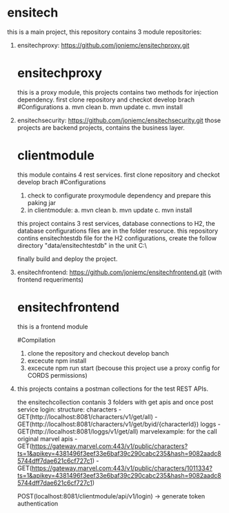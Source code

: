 # ensitech
this is a main project, this repository contains 3 module repositories: 
1. ensitechproxy: https://github.com/joniemc/ensitechproxy.git
    # ensitechproxy
    this is a proxy module, this projects contains two methods for injection dependency. 
    first clone repository and checkot develop brach
    #Configurations 
    a. mvn clean
    b. mvn update
    c. mvn install

2. ensitechsecurity: https://github.com/joniemc/ensitechsecurity.git
those projects are backend projects, contains the business layer.

    # clientmodule
    this module contains 4 rest services.
    first clone repository and checkot develop brach
    #Configurations
    1. check to configurate proxymodule dependency and prepare this paking jar
    2. in clientmodule:
        a. mvn clean
        b. mvn update
        c. mvn install

    this project contains 3 rest services, database connections to H2, the database configurations files are in the folder resoruce.
    this repository contins ensitechtestdb file for the H2 configurations, create the follow directory "data/ensitechtestdb" in the unit C:\

    finally build and deploy the project.

3. ensitechfrontend: https://github.com/joniemc/ensitechfrontend.git (with frontend requeriments)
    # ensitechfrontend
    this is a frontend module

    #Compilation
    1. clone the repository and checkout develop banch
    2. excecute npm install
    3. excecute npm run start (becouse this project use a proxy config for CORDS permissions)

4. this projects contains a postman collections for the test REST APIs.

    the ensitechcollection contanis 3 folders with get apis and once post service login:
    structure:
    characters
        -GET(http://localhost:8081/characters/v1/get/all)
        -GET(http://localhost:8081/characters/v1/get/byid/{characterId})
    loggs
        -GET(http://localhost:8081/loggs/v1/get/all)
    marvelexample: for the call original marvel apis
        -GET(https://gateway.marvel.com:443/v1/public/characters?ts=1&apikey=4381496f3eef33e6baf39c290cabc235&hash=9082aadc85744dff7dae621c6cf727c1)
        -GET(https://gateway.marvel.com:443/v1/public/characters/1011334?ts=1&apikey=4381496f3eef33e6baf39c290cabc235&hash=9082aadc85744dff7dae621c6cf727c1)

    POST(localhost:8081/clientmodule/api/v1/login) -> generate token authentication